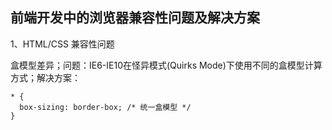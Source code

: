 ## 前端开发中的浏览器兼容性问题及解决方案

1、HTML/CSS 兼容性问题

盒模型差异；问题：IE6-IE10在怪异模式(Quirks Mode)下使用不同的盒模型计算方式；解决方案：
```
* {
  box-sizing: border-box; /* 统一盒模型 */
}
```
